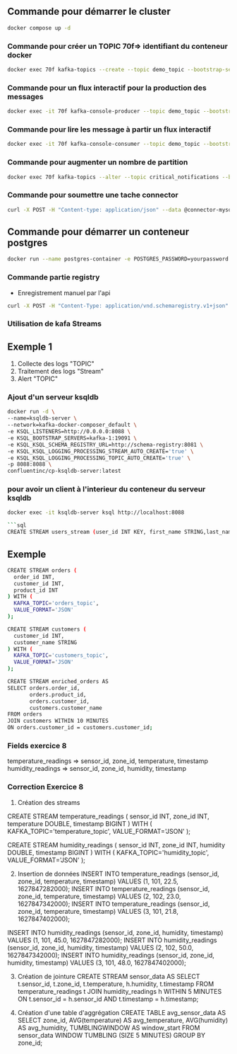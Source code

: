 ## Commande pour démarrer le cluster
```bash
docker compose up -d
```

### Commande pour créer un TOPIC 70f=> identifiant du conteneur docker
```bash
docker exec 70f kafka-topics --create --topic demo_topic --bootstrap-server localhost:9092 --partitions 1 --replication-factor 1
```

### Commande pour un flux interactif pour la production des messages
```bash
docker exec -it 70f kafka-console-producer --topic demo_topic --bootstrap-server localhost:9092 
```


### Commande pour lire les message à partir un flux interactif 
```bash
docker exec -it 70f kafka-console-consumer --topic demo_topic --bootstrap-server localhost:9092 
```


### Commande pour augmenter un nombre de partition
```bash
docker exec 70f kafka-topics --alter --topic critical_notifications --bootstrap-server localhost:9092 --partitions 3
```

### Commande pour soumettre une tache connector
```bash
curl -X POST -H "Content-type: application/json" --data @connector-mysql.json http://localhost:8083/connectors
```

## Commande pour démarrer un conteneur postgres
```bash
docker run --name postgres-container -e POSTGRES_PASSWORD=yourpassword -p 5432:5432 -d --network kafka-docker-composer_default postgres
```


### Commande partie registry
- Enregistrement manuel par l'api
```bash
curl -X POST -H "Content-Type: application/vnd.schemaregistry.v1+json" --data @user.json http://localhost:8081/subjects/user-value/versions
```


### Utilisation de kafa Streams
## Exemple 1
1. Collecte des logs "TOPIC"
2. Traitement des logs "Stream"
3. Alert "TOPIC"

### Ajout d'un serveur ksqldb

```bash
docker run -d \
--name=ksqldb-server \
--network=kafka-docker-composer_default \
-e KSQL_LISTENERS=http://0.0.0.0:8088 \
-e KSQL_BOOTSTRAP_SERVERS=kafka-1:19091 \
-e KSQL_KSQL_SCHEMA_REGISTRY_URL=http://schema-registry:8081 \
-e KSQL_KSQL_LOGGING_PROCESSING_STREAM_AUTO_CREATE='true' \
-e KSQL_KSQL_LOGGING_PROCESSING_TOPIC_AUTO_CREATE='true' \
-p 8088:8088 \
confluentinc/cp-ksqldb-server:latest
```

### pour avoir un client à l'interieur du conteneur du serveur ksqldb
```bash
docker exec -it ksqldb-server ksql http://localhost:8088

```sql
CREATE STREAM users_stream (user_id INT KEY, first_name STRING,last_name STRING,email STRING) WITH (kafka_topic='users',value_format='JSON',partitions=4);
````

## Exemple 
```bash
CREATE STREAM orders (
  order_id INT,
  customer_id INT,
  product_id INT
) WITH (
  KAFKA_TOPIC='orders_topic',
  VALUE_FORMAT='JSON'
);

CREATE STREAM customers (
  customer_id INT,
  customer_name STRING
) WITH (
  KAFKA_TOPIC='customers_topic',
  VALUE_FORMAT='JSON'
);

CREATE STREAM enriched_orders AS
SELECT orders.order_id,
       orders.product_id,
       orders.customer_id,
       customers.customer_name
FROM orders
JOIN customers WITHIN 10 MINUTES
ON orders.customer_id = customers.customer_id;
```

### Fields exercice 8

temperature_readings => sensor_id, zone_id, temperature, timestamp
humidity_readings => sensor_id, zone_id, humidity, timestamp


### Correction Exercice 8

1. Création des streams

CREATE STREAM temperature_readings (
  sensor_id INT,
  zone_id INT,
  temperature DOUBLE,
  timestamp BIGINT
) WITH (
  KAFKA_TOPIC='temperature_topic',
  VALUE_FORMAT='JSON'
);

CREATE STREAM humidity_readings (
  sensor_id INT,
  zone_id INT,
  humidity DOUBLE,
  timestamp BIGINT
) WITH (
  KAFKA_TOPIC='humidity_topic',
  VALUE_FORMAT='JSON'
);

2. Insertion de données
INSERT INTO temperature_readings (sensor_id, zone_id, temperature, timestamp) VALUES (1, 101, 22.5, 1627847282000);
INSERT INTO temperature_readings (sensor_id, zone_id, temperature, timestamp) VALUES (2, 102, 23.0, 1627847342000);
INSERT INTO temperature_readings (sensor_id, zone_id, temperature, timestamp) VALUES (3, 101, 21.8, 1627847402000);

INSERT INTO humidity_readings (sensor_id, zone_id, humidity, timestamp) VALUES (1, 101, 45.0, 1627847282000);
INSERT INTO humidity_readings (sensor_id, zone_id, humidity, timestamp) VALUES (2, 102, 50.0, 1627847342000);
INSERT INTO humidity_readings (sensor_id, zone_id, humidity, timestamp) VALUES (3, 101, 48.0, 1627847402000);

3. Création de jointure
CREATE STREAM sensor_data AS
SELECT t.sensor_id,
       t.zone_id,
       t.temperature,
       h.humidity,
       t.timestamp
FROM temperature_readings t
JOIN humidity_readings h WITHIN 5 MINUTES
ON t.sensor_id = h.sensor_id
AND t.timestamp = h.timestamp;

4. Création d'une table d'aggrégation
CREATE TABLE avg_sensor_data AS
SELECT zone_id,
       AVG(temperature) AS avg_temperature,
       AVG(humidity) AS avg_humidity,
       TUMBLINGWINDOW AS window_start
FROM sensor_data
WINDOW TUMBLING (SIZE 5 MINUTES)
GROUP BY zone_id;